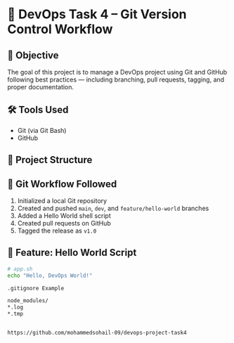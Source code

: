 # 🚀 DevOps Task 4 – Git Version Control Workflow

## 📌 Objective
The goal of this project is to manage a DevOps project using Git and GitHub following best practices — including branching, pull requests, tagging, and proper documentation.

## 🛠 Tools Used
- Git (via Git Bash)
- GitHub

## 📂 Project Structure



## 🔁 Git Workflow Followed
1. Initialized a local Git repository
2. Created and pushed `main`, `dev`, and `feature/hello-world` branches
3. Added a Hello World shell script
4. Created pull requests on GitHub
5. Tagged the release as `v1.0`

## 🧪 Feature: Hello World Script
```bash
# app.sh
echo "Hello, DevOps World!"

.gitignore Example

node_modules/
*.log
*.tmp


https://github.com/mohammedsohail-09/devops-project-task4
